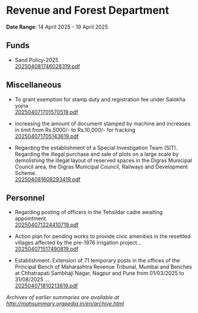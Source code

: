 # Revenue and Forest Department

**Date Range**: 14 April 2025 - 19 April 2025


## Funds
- Sand Policy-2025\
  [202504081746028319.pdf](https://gr.maharashtra.gov.in/Site/Upload/Government%20Resolutions/English/202504081746028319.pdf)

## Miscellaneous
- To grant exemption for stamp duty and registration fee under  Salokha yojna\
  [202504071701570519.pdf](https://gr.maharashtra.gov.in/Site/Upload/Government%20Resolutions/English/202504071701570519.pdf)

- increasing the amount of document stamped by machine and increases in limit from Rs.5000/- to Rs.10,000/- for fracking\
  [202504071705143619.pdf](https://gr.maharashtra.gov.in/Site/Upload/Government%20Resolutions/English/202504071705143619.pdf)

- Regarding the establishment of a Special Investigation Team (SIT). Regarding the illegal purchase and sale of plots on a large scale by demolishing the illegal layout of reserved spaces in the Digras Municipal Council area, the Digras Municipal Council, Railways and Development Scheme.\
  [202504081608293419.pdf](https://gr.maharashtra.gov.in/Site/Upload/Government%20Resolutions/English/202504081608293419.pdf)

## Personnel
- Regarding posting of officers in the Tehsildar cadre awaiting appointment.\
  [202504071224410719.pdf](https://gr.maharashtra.gov.in/Site/Upload/Government%20Resolutions/English/202504071224410719.pdf)

- Action plan for pending works to provide civic amenities in the resettled villages affected by the pre-1976 irrigation project...\
  [202504071517490819.pdf](https://gr.maharashtra.gov.in/Site/Upload/Government%20Resolutions/English/202504071517490819.pdf)

- Establishment: Extension of 71 temporary posts in the offices of the Principal Bench of Maharashtra Revenue Tribunal, Mumbai and Benches at Chhatrapati Sambhaji Nagar, Nagpur and Pune from 01/03/2025 to 31/08/2025 ...\
  [202504071810213619.pdf](https://gr.maharashtra.gov.in/Site/Upload/Government%20Resolutions/English/202504071810213619.pdf)


*Archives of earlier summaries are available at http://mahsummary.orgpedia.in/en/archive.html*